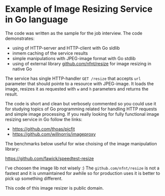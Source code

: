# Example of Image Resizing Service in Go language

The code was written as the sample for the job interview. The code
demonstrates:
* using of HTTP-server and HTTP-client with Go sldlib
* inmem caching of the service results
* simple manipulations with JPEG-image format with Go stdlib
* using of external library
  [github.com/nfnt/resize](https://github.com/nfnt/resize) for image
  resizing in native Go

The service has single HTTP-handler `GET /resize` that accepts `url`
parameter that should pointe to a resource with JPEG-image. It loads
the image, resizes it as requested with `w` and `h` parameters and
returns the result.

The code is short and clean but verbosely commented so you could use
it for studying topics of Go programming related for handling HTTP
requests and simple image processing. If you really looking for fully
functional image resizing service in Go follow the links:

* https://github.com/thoas/picfit
* https://github.com/willnorris/imageproxy

The benchmarks below useful for wise choising of the image
manipulation library:

https://github.com/fawick/speedtest-resize

I've choosen the image lib not wisely :) The `github.com/nfnt/resize`
is not a fastest and it is unmaintained for awhile so for production
uses it is better to pick up something different.

This code of this image resizer is public domain.
